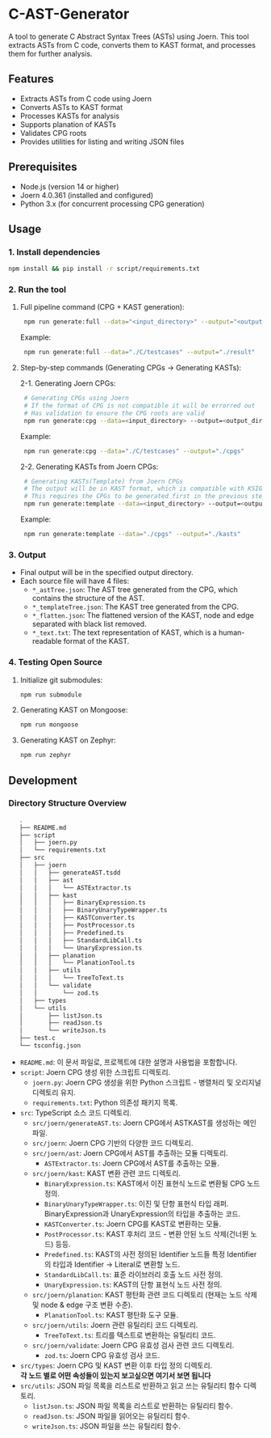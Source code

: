 # C-AST-Generator

A tool to generate C Abstract Syntax Trees (ASTs) using Joern.
This tool extracts ASTs from C code, converts them to KAST format, and processes them for further analysis.

## Features

- Extracts ASTs from C code using Joern
- Converts ASTs to KAST format
- Processes KASTs for analysis
- Supports planation of KASTs
- Validates CPG roots
- Provides utilities for listing and writing JSON files

## Prerequisites

- Node.js (version 14 or higher)
- Joern 4.0.361 (installed and configured)
- Python 3.x (for concurrent processing CPG generation)

## Usage

### 1. Install dependencies

```bash
npm install && pip install -r script/requirements.txt
```

### 2. Run the tool

1. Full pipeline command (CPG + KAST generation):

   ```bash
    npm run generate:full --data="<input_directory>" --output="<output_directory (Optional default to tmp/YYYYMMDD-HHMMSS)>"
   ```

   Example:

   ```bash
    npm run generate:full --data="./C/testcases" --output="./result"
   ```

2. Step-by-step commands (Generating CPGs -> Generating KASTs):

   2-1. Generating Joern CPGs:

   ```bash
    # Generating CPGs using Joern
    # If the format of CPG is not compatible it will be errorred out
    # Has validation to ensure the CPG roots are valid
    npm run generate:cpg --data=<input_directory> --output=<output_directory (Optional: default to tmp/YYYYMMDD-HHMMSS)>
   ```

   Example:

   ```bash
    npm run generate:cpg --data="./C/testcases" --output="./cpgs"
   ```

   2-2. Generating KASTs from Joern CPGs:

   ```bash
    # Generating KASTs(Template) from Joern CPGs
    # The output will be in KAST format, which is compatible with KSIGN style ASTs
    # This requires the CPGs to be generated first in the previous step
    npm run generate:template --data=<input_directory> --output=<output_directory (Optional: default to tmp/YYYYMMDD-HHMMSS)>
   ```

   Example:

   ```bash
    npm run generate:template --data="./cpgs" --output="./kasts"
   ```

### 3. Output

- Final output will be in the specified output directory.
- Each source file will have 4 files:
  - `*_astTree.json`: The AST tree generated from the CPG, which contains the structure of the AST.
  - `*_templateTree.json`: The KAST tree generated from the CPG.
  - `*_flatten.json`: The flattened version of the KAST, node and edge separated with black list removed.
  - `*_text.txt`: The text representation of KAST, which is a human-readable format of the KAST.

### 4. Testing Open Source

1. Initialize git submodules:

   ```bash
   npm run submodule
   ```

2. Generating KAST on Mongoose:

   ```bash
   npm run mongoose
   ```

3. Generating KAST on Zephyr:

   ```bash
   npm run zephyr
   ```

## Development

### Directory Structure Overview

```bash
   .
   ├── README.md
   ├── script
   │   ├── joern.py
   │   └── requirements.txt
   ├── src
   │   ├── joern
   │   │   ├── generateAST.tsdd
   │   │   ├── ast
   │   │   │   └── ASTExtractor.ts
   │   │   ├── kast
   │   │   │   ├── BinaryExpression.ts
   │   │   │   ├── BinaryUnaryTypeWrapper.ts
   │   │   │   ├── KASTConverter.ts
   │   │   │   ├── PostProcessor.ts
   │   │   │   ├── Predefined.ts
   │   │   │   ├── StandardLibCall.ts
   │   │   │   └── UnaryExpression.ts
   │   │   ├── planation
   │   │   │   └── PlanationTool.ts
   │   │   ├── utils
   │   │   │   └── TreeToText.ts
   │   │   └── validate
   │   │       └── zod.ts
   │   ├── types
   │   └── utils
   │       ├── listJson.ts
   │       ├── readJson.ts
   │       └── writeJson.ts
   ├── test.c
   └── tsconfig.json
```

- `README.md`: 이 문서 파일로, 프로젝트에 대한 설명과 사용법을 포함합니다.
- `script`: Joern CPG 생성 위한 스크립트 디렉토리.
  - `joern.py`: Joern CPG 생성을 위한 Python 스크립트 - 병렬처리 및 오리지널 디렉토리 유지.
  - `requirements.txt`: Python 의존성 패키지 목록.
- `src`: TypeScript 소스 코드 디렉토리.
  - `src/joern/generateAST.ts`: Joern CPG에서 ASTKAST를 생성하는 메인 파일.
  - `src/joern`: Joern CPG 기반의 다양한 코드 디렉토리.
  - `src/joern/ast`: Joern CPG에서 AST를 추출하는 모듈 디렉토리.
    - `ASTExtractor.ts`: Joern CPG에서 AST를 추출하는 모듈.
  - `src/joern/kast`: KAST 변환 관련 코드 디렉토리.
    - `BinaryExpression.ts`: KAST에서 이진 표현식 노드로 변환될 CPG 노드 정의.
    - `BinaryUnaryTypeWrapper.ts`: 이진 및 단항 표현식 타입 래퍼. BinaryExpression과 UnaryExpression의 타입을 추출하는 코드.
    - `KASTConverter.ts`: Joern CPG를 KAST로 변환하는 모듈.
    - `PostProcessor.ts`: KAST 후처리 코드 - 변환 안된 노드 삭제(건너뛴 노드) 등등.
    - `Predefined.ts`: KAST의 사전 정의된 Identifier 노드들 특정 Identifier의 타입과 Identifier -> Literal로 변환할 노드.
    - `StandardLibCall.ts`: 표준 라이브러리 호출 노드 사전 정의.
    - `UnaryExpression.ts`: KAST의 단항 표현식 노드 사전 정의.
  - `src/joern/planation`: KAST 평탄화 관련 코드 디렉토리 (현재는 노드 삭제 및 node & edge 구조 변환 수준).
    - `PlanationTool.ts`: KAST 평탄화 도구 모듈.
  - `src/joern/utils`: Joern 관련 유틸리티 코드 디렉토리.
    - `TreeToText.ts`: 트리를 텍스트로 변환하는 유틸리티 코드.
  - `src/joern/validate`: Joern CPG 유효성 검사 관련 코드 디렉토리.
    - `zod.ts`: Joern CPG 유효성 검사 코드.
- `src/types`: Joern CPG 및 KAST 변환 이후 타입 정의 디렉토리.\
   **각 노드 별로 어떤 속성들이 있는지 보고싶으면 여기서 보면 됩니다**
- `src/utils`: JSON 파일 목록을 리스트로 반환하고 읽고 쓰는 유틸리티 함수 디렉토리.
  - `listJson.ts`: JSON 파일 목록을 리스트로 반환하는 유틸리티 함수.
  - `readJson.ts`: JSON 파일을 읽어오는 유틸리티 함수.
  - `writeJson.ts`: JSON 파일을 쓰는 유틸리티 함수.
